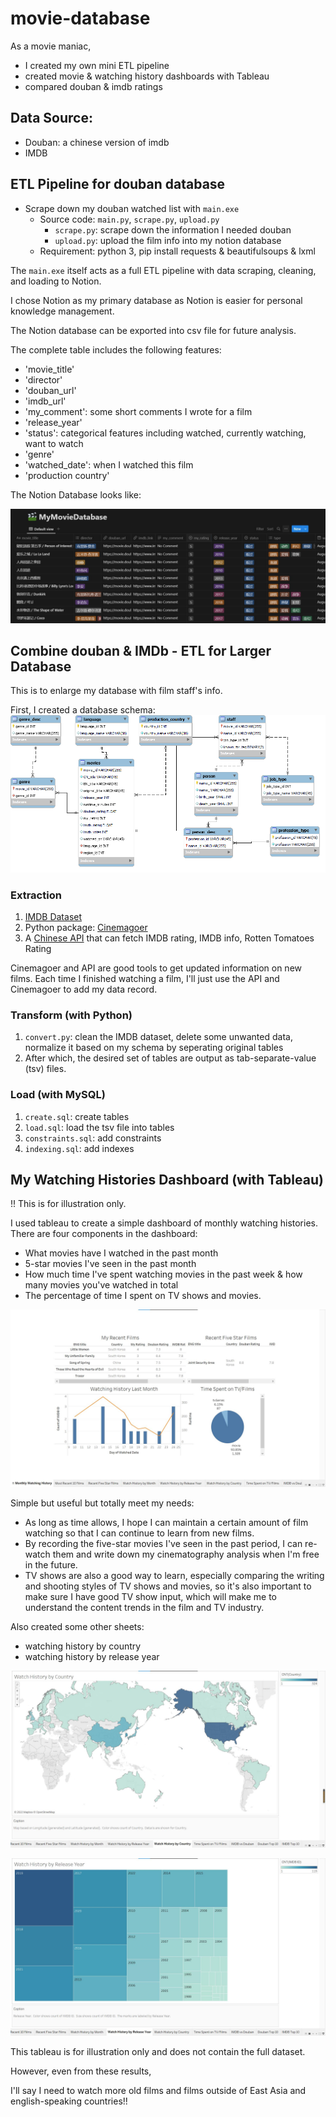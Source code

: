 # movie-database

As a movie maniac, 
- I created my own mini ETL pipeline
- created movie & watching history dashboards with Tableau
- compared douban & imdb ratings

## Data Source:
- Douban: a chinese version of imdb 
- IMDB

## ETL Pipeline for douban database
- Scrape down my douban watched list with `main.exe`
  - Source code: `main.py`, `scrape.py`, `upload.py`
    - `scrape.py`: scrape down the information I needed douban
    - `upload.py`: upload the film info into my notion database
  - Requirement: python 3, pip install requests & beautifulsoups & lxml
  
The `main.exe` itself acts as a full ETL pipeline with data scraping, cleaning, and loading to Notion. 

I chose Notion as my primary database as Notion is easier for personal knowledge management.

The Notion database can be exported into csv file for future analysis.

The complete table includes the following features:
- 'movie_title'
- 'director'
- 'douban_url'
- 'imdb_url'
- 'my_comment': some short comments I wrote for a film
- 'release_year'
- 'status': categorical features including watched, currently watching, want to watch
- 'genre'
- 'watched_date': when I watched this film
- 'production country'

The Notion Database looks like:

!['notion database'](https://github.com/shaw6741/movie-database/blob/master/images/notion_preview.jpg)

## Combine douban & IMDb - ETL for Larger Database
This is to enlarge my database with film staff's info.

First, I created a database schema:
!['schema'](https://github.com/shaw6741/movie-database/blob/master/images/my%20schema.png)

### Extraction
1. [IMDB Dataset](https://www.imdb.com/interfaces/)
1. Python package: [Cinemagoer](https://imdbpy.readthedocs.io/en/latest/index.html)
2. A [Chinese API](https://github.com/iiiiiii1/douban-imdb-api) that can fetch IMDB rating, IMDB info, Rotten Tomatoes Rating

Cinemagoer and API are good tools to get updated information on new films. Each time I finished watching a film, I'll just use the API and Cinemagoer to add my data record.

### Transform (with Python)
1. `convert.py`: clean the IMDB dataset, delete some unwanted data, normalize it based on my schema by seperating original tables
2. After which, the desired set of tables are output as tab-separate-value (tsv) files.


### Load (with MySQL)
1. `create.sql`: create tables
2. `load.sql`: load the tsv file into tables
3. `constraints.sql`: add constraints
4. `indexing.sql`: add indexes


## My Watching Histories Dashboard (with Tableau)

!! This is for illustration only.

I used tableau to create a simple dashboard of monthly watching histories. There are four components in the dashboard: 

- What movies have I watched in the past month
- 5-star movies I've seen in the past month
- How much time I've spent watching movies in the past week & how many movies you've watched in total
- The percentage of time I spent on TV shows and movies.

!['My Dashboard'](https://github.com/shaw6741/movie-database/blob/master/images/tableau_dashboard.jpg)

Simple but useful but totally meet my needs:
- As long as time allows, I hope I can maintain a certain amount of film watching so that I can continue to learn from new films.
- By recording the five-star movies I've seen in the past period, I can re-watch them and write down my cinematography analysis when I'm free in the future.
- TV shows are also a good way to learn, especially comparing the writing and shooting styles of TV shows and movies, so it's also important to make sure I have good TV show input, which will make me to understand the content trends in the film and TV industry.

Also created some other sheets:
- watching history by country
- watching history by release year

!['by country'](https://github.com/shaw6741/movie-database/blob/master/images/tableau_sheet_history_by_country.jpg)

!['by release year'](https://github.com/shaw6741/movie-database/blob/master/images/tableau_sheet_history_by_releaseyear.jpg)

This tableau is for illustration only and does not contain the full dataset. 

However, even from these results, 

I'll say I need to watch more old films and films outside of East Asia and english-speaking countries!!



  
